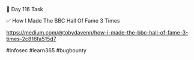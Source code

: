 🎯 Day 116 Task


✅ How I Made The BBC Hall Of Fame 3 Times


https://medium.com/@tobydavenn/how-i-made-the-bbc-hall-of-fame-3-times-2c816fa515d7


#infosec #learn365 #bugbounty
